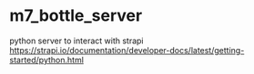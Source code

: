 # m7_bottle_server
python server to interact with strapi
https://strapi.io/documentation/developer-docs/latest/getting-started/python.html
